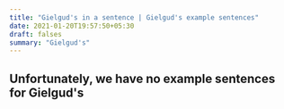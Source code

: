 ```yaml
---
title: "Gielgud's in a sentence | Gielgud's example sentences"
date: 2021-01-20T19:57:50+05:30
draft: falses
summary: "Gielgud's"
---
```

## Unfortunately, we have no example sentences for Gielgud's                 
